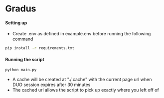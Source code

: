 # Gradus

#### Setting up
- Create .env as defined in example.env before running the following command
```bash
pip install -r requirements.txt
```
####

#### Running the script
```bash
python main.py
```
- A cache will be created at "./.cache" with the current page url when DUO session expires after 30 minutes
- The cached url allows the script to pick up exactly where you left off of
####
